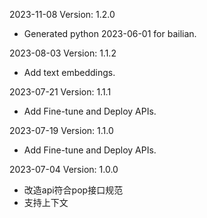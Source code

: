 2023-11-08 Version: 1.2.0
- Generated python 2023-06-01 for bailian.

2023-08-03 Version: 1.1.2
- Add text embeddings.

2023-07-21 Version: 1.1.1
- Add Fine-tune and Deploy APIs.

2023-07-19 Version: 1.1.0
- Add Fine-tune and Deploy APIs.

2023-07-04 Version: 1.0.0
- 改造api符合pop接口规范
- 支持上下文

